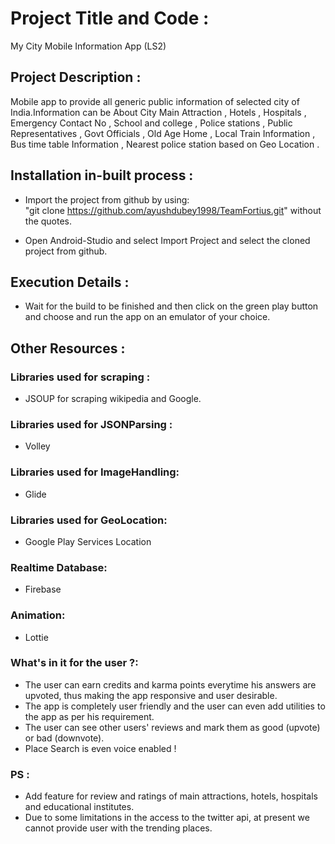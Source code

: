# Project Title and Code :

My City Mobile Information App (LS2)

## Project Description :

Mobile app to provide all generic public information of selected city of India.Information can be About City Main Attraction , Hotels , Hospitals , Emergency Contact No , School and college , Police stations , Public Representatives , Govt Officials , Old Age Home , Local Train Information , Bus time table Information , Nearest police station based on Geo Location .

## Installation in-built process :

* Import the project from github by using:  
"git clone https://github.com/ayushdubey1998/TeamFortius.git" without the quotes.

* Open Android-Studio and select Import Project and select the cloned project from github.


## Execution Details :

* Wait for the build to be finished and then click on the green play button and choose and run the app on an emulator of your choice.


## Other Resources :

### Libraries used for scraping :
* JSOUP for scraping wikipedia and Google.

### Libraries used for JSONParsing :
* Volley

### Libraries used for ImageHandling:
* Glide

### Libraries used for GeoLocation:
* Google Play Services Location

### Realtime Database:
* Firebase

### Animation:
* Lottie

### What's in it for the user ?:
* The user can earn credits and karma points everytime his answers are upvoted, thus making the app responsive and user desirable.
* The app is completely user friendly and the user can even add utilities to the app as per his requirement.
* The user can see other users' reviews and mark them as good (upvote) or bad (downvote).
* Place Search is even voice enabled !

### PS : 
* Add feature for review and ratings of main attractions, hotels, hospitals and educational institutes.
* Due to some limitations in the access to the twitter api, at present we cannot provide user with the trending places.
